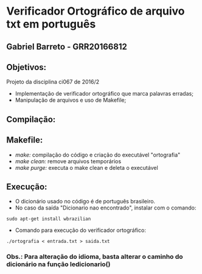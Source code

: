 # Verificador Ortográfico de arquivo txt em português

## Gabriel Barreto - GRR20166812

## Objetivos:
Projeto da disciplina ci067 de 2016/2
- Implementação de verificador ortográfico que marca palavras erradas;
- Manipulação de arquivos e uso de Makefile;

## Compilação:
## Makefile:
- *make:* compilação do código e criação do executável "ortografia"
- *make clean:* remove arquivos temporários
- *make purge:* executa o make clean e deleta o executável

## Execução:
- O dicionário usado no código é de português brasileiro.
- No caso da saída "Dicionario nao encontrado", instalar com o comando:
```
sudo apt-get install wbrazilian
``` 
- Comando para execução do verificador ortográfico:
```
./ortografia < entrada.txt > saida.txt
``` 
 
### Obs.: Para alteração do idioma, basta alterar o caminho do dicionário na função ledicionario()
